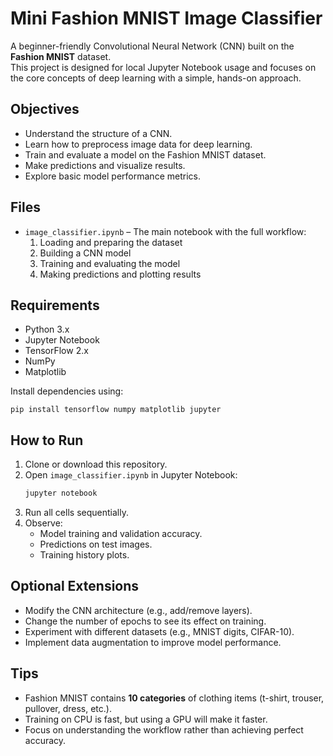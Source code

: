 # Mini Fashion MNIST Image Classifier

A beginner-friendly Convolutional Neural Network (CNN) built on the **Fashion MNIST** dataset.  
This project is designed for local Jupyter Notebook usage and focuses on the core concepts of deep learning with a simple, hands-on approach.

## Objectives

- Understand the structure of a CNN.
- Learn how to preprocess image data for deep learning.
- Train and evaluate a model on the Fashion MNIST dataset.
- Make predictions and visualize results.
- Explore basic model performance metrics.

## Files

- `image_classifier.ipynb` – The main notebook with the full workflow:  
  1. Loading and preparing the dataset  
  2. Building a CNN model  
  3. Training and evaluating the model  
  4. Making predictions and plotting results  

## Requirements

- Python 3.x
- Jupyter Notebook
- TensorFlow 2.x
- NumPy
- Matplotlib

Install dependencies using:

```
pip install tensorflow numpy matplotlib jupyter
```

## How to Run

1. Clone or download this repository.
2. Open `image_classifier.ipynb` in Jupyter Notebook:
   ```bash
   jupyter notebook
   ```
3. Run all cells sequentially.
4. Observe:
   - Model training and validation accuracy.
   - Predictions on test images.
   - Training history plots.

## Optional Extensions

- Modify the CNN architecture (e.g., add/remove layers).
- Change the number of epochs to see its effect on training.
- Experiment with different datasets (e.g., MNIST digits, CIFAR-10).
- Implement data augmentation to improve model performance.

## Tips

- Fashion MNIST contains **10 categories** of clothing items (t-shirt, trouser, pullover, dress, etc.).
- Training on CPU is fast, but using a GPU will make it faster.
- Focus on understanding the workflow rather than achieving perfect accuracy.
